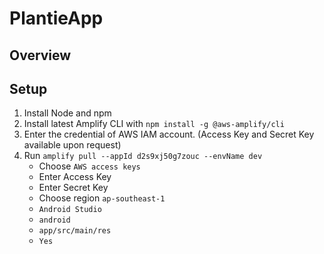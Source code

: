 # PlantieApp
 
## Overview



## Setup

1. Install Node and npm
2. Install latest Amplify CLI with `npm install -g @aws-amplify/cli`
3. Enter the credential of AWS IAM account. (Access Key and Secret Key available upon request)
4. Run `amplify pull --appId d2s9xj50g7zouc --envName dev`
    - Choose `AWS access keys`
    - Enter Access Key
    - Enter Secret Key
    - Choose region `ap-southeast-1`
    - `Android Studio`
    - `android`
    - `app/src/main/res`
    - `Yes`
